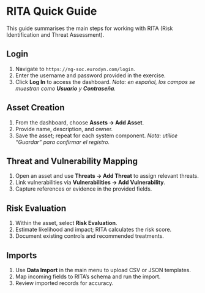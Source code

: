 # RITA Quick Guide

This guide summarises the main steps for working with RITA (Risk Identification and Threat Assessment).

## Login
1. Navigate to `https://ng-soc.eurodyn.com/login`.
2. Enter the username and password provided in the exercise.
3. Click **Log In** to access the dashboard.
   *Nota: en español, los campos se muestran como **Usuario** y **Contraseña**.*

## Asset Creation
1. From the dashboard, choose **Assets → Add Asset**.
2. Provide name, description, and owner.
3. Save the asset; repeat for each system component.
   *Nota: utilice “Guardar” para confirmar el registro.*

## Threat and Vulnerability Mapping
1. Open an asset and use **Threats → Add Threat** to assign relevant threats.
2. Link vulnerabilities via **Vulnerabilities → Add Vulnerability**.
3. Capture references or evidence in the provided fields.

## Risk Evaluation
1. Within the asset, select **Risk Evaluation**.
2. Estimate likelihood and impact; RITA calculates the risk score.
3. Document existing controls and recommended treatments.

## Imports
1. Use **Data Import** in the main menu to upload CSV or JSON templates.
2. Map incoming fields to RITA’s schema and run the import.
3. Review imported records for accuracy.

